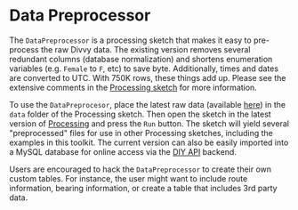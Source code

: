 # Data Preprocessor

The `DataPreprocessor` is a processing sketch that makes it easy to pre-process the raw Divvy data.  The existing version removes several redundant columns (database normalization) and shortens enumeration variables (e.g. `Female` to `F`, etc) to save byte.  Additionally, times and dates are converted to UTC. With 750K rows, these things add up.  Please see the extensive comments in the [Processing sketch](https://github.com/olab-io/divvy_datachallenge_2013_toolkit/blob/master/DataPreprocessor/DataPreprocessor.pde) for more information.

To use the `DataPreprocesor`, place the latest raw data (available [here](https://github.com/olab-io/divvy_datachallenge_2013_toolkit/tree/master/data)) in the `data` folder of the Processing sketch.  Then open the sketch in the latest version of [Processing](http://processing.org) and press the `Run` button.  The sketch will yield several "preprocessed" files for use in other Processing sketches, including the examples in this toolkit.  The current version can also be easily imported into a MySQL database for online access via the [DIY API](https://github.com/olab-io/divvy_datachallenge_2013_toolkit/blob/master/api/README.md) backend. 

Users are encouraged to hack the `DataPreprocessor` to create their own custom tables.  For instance, the user might want to include route information, bearing information, or create a table that includes 3rd party data.